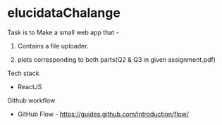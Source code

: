 # elucidataChalange


Task is to Make a small web app that - 

1. Contains a file uploader.

2. plots corresponding to both parts(Q2 & Q3 in given assignment.pdf)


Tech stack

- ReactJS

Github workflow 

- GitHub Flow - https://guides.github.com/introduction/flow/

